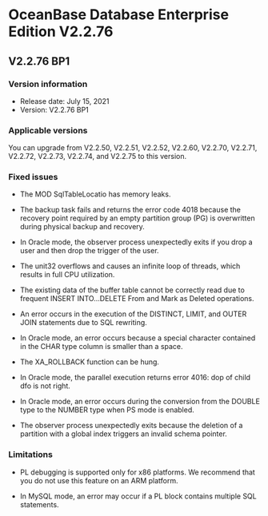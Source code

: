 # OceanBase Database Enterprise Edition V2.2.76

## V2.2.76 BP1

### Version information

* Release date: July 15, 2021
* Version: V2.2.76 BP1

### Applicable versions

You can upgrade from V2.2.50, V2.2.51, V2.2.52, V2.2.60, V2.2.70, V2.2.71, V2.2.72, V2.2.73, V2.2.74, and V2.2.75 to this version. 

### Fixed issues

* The MOD SqlTableLocatio has memory leaks. 

* The backup task fails and returns the error code 4018 because the recovery point required by an empty partition group (PG) is overwritten during physical backup and recovery. 

* In Oracle mode, the observer process unexpectedly exits if you drop a user and then drop the trigger of the user. 

* The unit32 overflows and causes an infinite loop of threads, which results in full CPU utilization. 

* The existing data of the buffer table cannot be correctly read due to frequent INSERT INTO...DELETE From and Mark as Deleted operations. 

* An error occurs in the execution of the DISTINCT, LIMIT, and OUTER JOIN statements due to SQL rewriting. 

* In Oracle mode, an error occurs because a special character contained in the CHAR type column is smaller than a space. 

* The XA_ROLLBACK function can be hung. 

* In Oracle mode, the parallel execution returns error 4016: dop of child dfo is not right. 

* In Oracle mode, an error occurs during the conversion from the DOUBLE type to the NUMBER type when PS mode is enabled. 

* The observer process unexpectedly exits because the deletion of a partition with a global index triggers an invalid schema pointer. 

### Limitations

* PL debugging is supported only for x86 platforms. We recommend that you do not use this feature on an ARM platform. 

* In MySQL mode, an error may occur if a PL block contains multiple SQL statements. 
